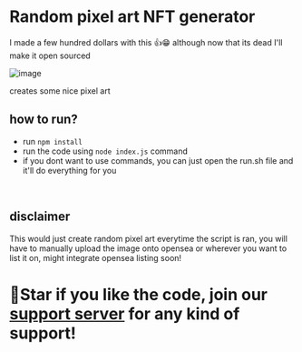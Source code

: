 # Random pixel art NFT generator

I made a few hundred dollars with this 👍😁 although now that its dead I'll make it open sourced

![image](https://user-images.githubusercontent.com/68866924/195537791-76fe020f-4694-43ab-8bf8-e223cd307f0c.png)

creates some nice pixel art

## how to run?

- run `npm install`
- run the code using `node index.js` command
- if you dont want to use commands, you can just open the run.sh file and it'll do everything for you
<br>

## disclaimer

This would just create random pixel art everytime the script is ran, you will have to manually upload the image onto opensea or wherever you want to list it on, might integrate opensea listing soon!

# 🌟Star if you like the code, join our [support server](https://discord.gg/Z4ebH8PXeA) for any kind of support!

